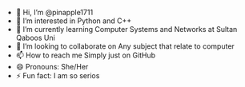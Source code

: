 - 👋 Hi, I’m @pinapple1711
- 👀 I’m interested in Python and C++
- 🌱 I’m currently learning Computer Systems and Networks at Sultan Qaboos Uni 
- 💞️ I’m looking to collaborate on Any subject that relate to computer 
- 📫 How to reach me Simply just on GitHub 
- 😄 Pronouns: She/Her 
- ⚡ Fun fact: I am so serios 

<!---
pinapple1711/pinapple1711 is a ✨ special ✨ repository because its `README.md` (this file) appears on your GitHub profile.
You can click the Preview link to take a look at your changes.
--->
